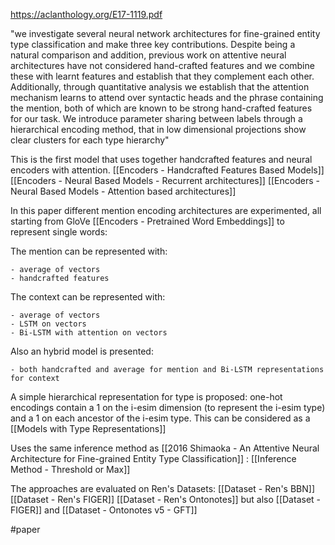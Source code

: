 https://aclanthology.org/E17-1119.pdf

"we investigate several neural network architectures for fine-grained entity type classification and make three key contributions. Despite being a natural comparison and addition, previous work on attentive neural architectures have not considered hand-crafted features and we combine these with learnt features and establish that they complement each other. Additionally, through quantitative analysis we establish that the attention mechanism learns to attend over syntactic heads and the phrase containing the mention, both of which are known to be strong hand-crafted features for our task. We introduce parameter sharing between labels through a hierarchical encoding method, that in low dimensional projections show clear clusters for each type hierarchy"

This is the first model that uses together handcrafted features and neural encoders with attention. [[Encoders - Handcrafted Features  Based Models]] [[Encoders - Neural Based Models - Recurrent architectures]] [[Encoders - Neural Based Models - Attention based architectures]]

In this paper different mention encoding architectures are experimented, all starting from GloVe [[Encoders - Pretrained Word Embeddings]] to represent single words: 

The mention can be represented with:

	- average of vectors
	- handcrafted features
	
The context can be represented with:

	- average of vectors
	- LSTM on vectors
	- Bi-LSTM with attention on vectors

Also an hybrid model is presented:

	- both handcrafted and average for mention and Bi-LSTM representations for context

A simple hierarchical representation for type is proposed: one-hot encodings contain a 1 on the i-esim dimension (to represent the i-esim type) and a 1 on each ancestor of the i-esim type. This can be considered as a [[Models with Type Representations]]

Uses the same inference method as [[2016 Shimaoka - An Attentive Neural Architecture for Fine-grained Entity Type Classification]] : [[Inference Method - Threshold or Max]]

The approaches are evaluated on Ren's Datasets: [[Dataset - Ren's BBN]] [[Dataset - Ren's FIGER]] [[Dataset - Ren's Ontonotes]] but also [[Dataset - FIGER]] and [[Dataset - Ontonotes v5 - GFT]]


#paper 